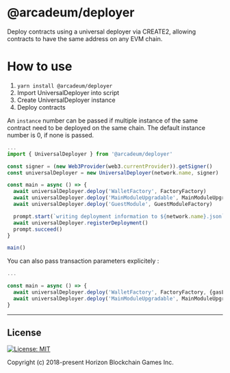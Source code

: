 # @arcadeum/deployer

Deploy contracts using a universal deployer via CREATE2, allowing contracts to have the same address on any EVM chain. 

# How to use

1. `yarn install @arcadeum/deployer`
1. Import UniversalDeployer into script
2. Create UniversalDeployer instance
3. Deploy contracts 

An `instance` number can be passed if multiple instance of the same contract need to be deployed on the same chain. The default instance number is 0, if none is passed.

```typescript
...
import { UniversalDeployer } from '@arcadeum/deployer'

const signer = (new Web3Provider(web3.currentProvider)).getSigner()
const universalDeployer = new UniversalDeployer(network.name, signer)

const main = async () => {
  await universalDeployer.deploy('WalletFactory', FactoryFactory)
  await universalDeployer.deploy('MainModuleUpgradable', MainModuleUpgradableFactory)
  await universalDeployer.deploy('GuestModule', GuestModuleFactory)

  prompt.start(`writing deployment information to ${network.name}.json`)
  await universalDeployer.registerDeployment()
  prompt.succeed()
}

main()
```

You can also pass transaction parameters explicitely :

```typescript
...

const main = async () => {
  await universalDeployer.deploy('WalletFactory', FactoryFactory, {gasLimit: 1000000} )
  await universalDeployer.deploy('MainModuleUpgradable', MainModuleUpgradableFactory, {gasPrice: new BigNumber(10).pow(9)})
}

```

---

## License

[![License: MIT](https://img.shields.io/badge/License-MIT-yellow.svg)](https://opensource.org/licenses/MIT)

Copyright (c) 2018-present Horizon Blockchain Games Inc.

